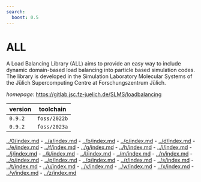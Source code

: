 ```yaml
---
search:
  boost: 0.5
---
```

# ALL

A Load Balancing Library (ALL) aims to provide an easy way to include dynamic domain-based load balancing into particle based simulation codes. The library is developed in the Simulation Laboratory Molecular Systems of the Jülich Supercomputing Centre at Forschungszentrum Jülich.

*homepage*: <https://gitlab.jsc.fz-juelich.de/SLMS/loadbalancing>

version | toolchain
--------|----------
``0.9.2`` | ``foss/2022b``
``0.9.2`` | ``foss/2023a``

[../0/index.md](0) - [../a/index.md](a) - [../b/index.md](b) - [../c/index.md](c) - [../d/index.md](d) - [../e/index.md](e) - [../f/index.md](f) - [../g/index.md](g) - [../h/index.md](h) - [../i/index.md](i) - [../j/index.md](j) - [../k/index.md](k) - [../l/index.md](l) - [../m/index.md](m) - [../n/index.md](n) - [../o/index.md](o) - [../p/index.md](p) - [../q/index.md](q) - [../r/index.md](r) - [../s/index.md](s) - [../t/index.md](t) - [../u/index.md](u) - [../v/index.md](v) - [../w/index.md](w) - [../x/index.md](x) - [../y/index.md](y) - [../z/index.md](z)

